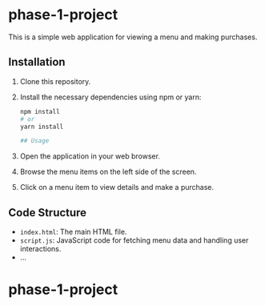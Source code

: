 # phase-1-project
This is a simple web application for viewing a menu and making purchases.
## Installation

1. Clone this repository.
2. Install the necessary dependencies using npm or yarn:

   ```sh
   npm install
   # or
   yarn install

   ## Usage

1. Open the application in your web browser.
2. Browse the menu items on the left side of the screen.
3. Click on a menu item to view details and make a purchase.

## Code Structure

- `index.html`: The main HTML file.
- `script.js`: JavaScript code for fetching menu data and handling user interactions.
- ...

# phase-1-project
